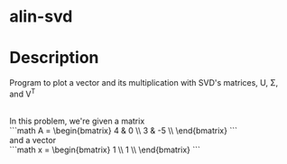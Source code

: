 # alin-svd

# Description
Program to plot a vector and its multiplication with SVD's matrices, U, Σ, and V<sup>T</sup>
<br>

<br>
In this problem, we're given a matrix
<br>
```math
A = \begin{bmatrix}
4 & 0 \\
3 & -5 \\
\end{bmatrix}
```
<br>
and a vector
<br>
```math
x = \begin{bmatrix}
1 \\
1 \\
\end{bmatrix}
```
